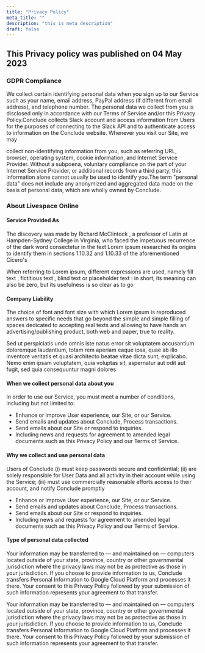 ```yaml
---
title: "Privacy Policy"
meta_title: ""
description: "this is meta description"
draft: false
---
```


## This Privacy policy was published on 04 May 2023

### GDPR Compliance

We collect certain identifying personal data when you sign up to our Service such as your name, email address, PayPal address (if different from email address), and telephone number. The personal data we collect from you is disclosed only in accordance with our Terms of Service and/or this Privacy Policy.Conclude collects Slack account and access information from Users for the purposes of connecting to the Slack API and to authenticate access to information on the Conclude website. Whenever you visit our Site, we may

collect non-identifying information from you, such as referring URL, browser, operating system, cookie information, and Internet Service Provider. Without a subpoena, voluntary compliance on the part of your Internet Service Provider, or additional records from a third party, this information alone cannot usually be used to identify you.The term "personal data" does not include any anonymized and aggregated data made on the basis of personal data, which are wholly owned by Conclude.
<br/>

### About Livespace Online

#### Service Provided As

The discovery was made by Richard McClintock , a professor of Latin at Hampden-Sydney College in Virginia, who faced the impetuous recurrence of the dark word consectetur in the text Lorem ipsum researched its origins to identify them in sections 1.10.32 and 1.10.33 of the aforementioned Cicero's

When referring to Lorem ipsum, different expressions are used, namely fill text , fictitious text , blind text or placeholder text : in short, its meaning can also be zero, but its usefulness is so clear as to go
<br/>

#### Company Liability

The choice of font and font size with which Lorem ipsum is reproduced answers to specific needs that go beyond the simple and simple filling of spaces dedicated to accepting real texts and allowing to have hands an advertising/publishing product, both web and paper, true to reality.

Sed ut perspiciatis unde omnis iste natus error sit voluptatem accusantium doloremque laudantium, totam rem aperiam eaque ipsa, quae ab illo inventore veritatis et quasi architecto beatae vitae dicta sunt, explicabo. Nemo enim ipsam voluptatem, quia voluptas sit, aspernatur aut odit aut fugit, sed quia consequuntur magni dolores
<br/>

#### When we collect personal data about you

In order to use our Service, you must meet a number of conditions, including but not limited to:

- Enhance or improve User experience, our Site, or our Service.
- Send emails and updates about Conclude, Process transactions.
- Send emails about our Site or respond to inquiries.
- Including news and requests for agreement to amended legal documents such as this
  Privacy Policy and our Terms of Service.
  <br/>

#### Why we collect and use personal data

Users of Conclude (i) must keep passwords secure and confidential; (ii) are solely responsible for User Data and all activity in their account while using the Service; (iii) must use commercially reasonable efforts access to their account, and notify Conclude promptly

- Enhance or improve User experience, our Site, or our Service.
- Send emails and updates about Conclude, Process transactions.
- Send emails about our Site or respond to inquiries.
- Including news and requests for agreement to amended legal documents such as this
  Privacy Policy and our Terms of Service.
  <br/>

#### Type of personal data collected

Your information may be transferred to — and maintained on — computers located outside of your state, province, country or other governmental jurisdiction where the privacy laws may not be as protective as those in your jurisdiction. If you choose to provide information to us, Conclude transfers Personal Information to Google Cloud Platform and processes it there. Your consent to this Privacy Policy followed by your submission of such information represents your agreement to that transfer.

Your information may be transferred to — and maintained on — computers located outside of your state, province, country or other governmental jurisdiction where the privacy laws may not be as protective as those in your jurisdiction. If you choose to provide information to us, Conclude transfers Personal Information to Google Cloud Platform and processes it there. Your consent to this Privacy Policy followed by your submission of such information represents your agreement to that transfer.
